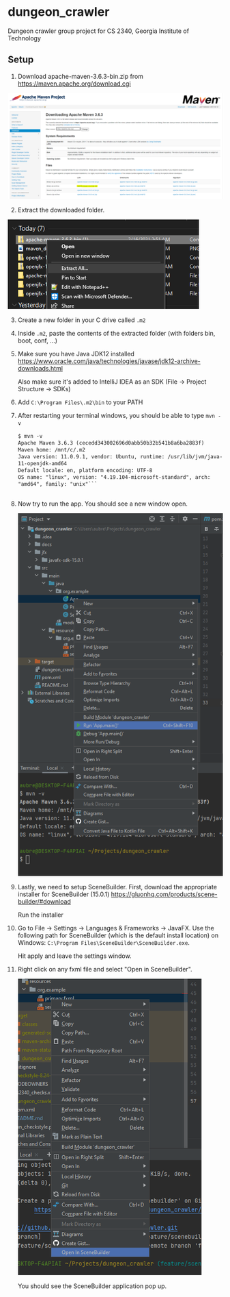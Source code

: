 # dungeon_crawler

Dungeon crawler group project for CS 2340, Georgia Institute of Technology

## Setup

1. Download apache-maven-3.6.3-bin.zip from https://maven.apache.org/download.cgi

![](docs/maven_download.PNG)

2. Extract the downloaded folder.

![](docs/extract.png)

3. Create a new folder in your C drive called `.m2`

4. Inside `.m2`, paste the contents of the extracted folder (with folders bin, boot, conf, ...)

5. Make sure you have Java JDK12 installed https://www.oracle.com/java/technologies/javase/jdk12-archive-downloads.html

    Also make sure it's added to IntelliJ IDEA as an SDK (File -> Project Structure -> SDKs)

6. Add `C:\Program Files\.m2\bin` to your PATH

7. After restarting your terminal windows, you should be able to type `mvn -v`

    ```
    $ mvn -v
    Apache Maven 3.6.3 (cecedd343002696d0abb50b32b541b8a6ba2883f)
    Maven home: /mnt/c/.m2
    Java version: 11.0.9.1, vendor: Ubuntu, runtime: /usr/lib/jvm/java-11-openjdk-amd64
    Default locale: en, platform encoding: UTF-8
    OS name: "linux", version: "4.19.104-microsoft-standard", arch: "amd64", family: "unix"```
   

8. Now try to run the app. You should see a new window open.

    ![](docs/run.png)

9. Lastly, we need to setup SceneBuilder. First, download the appropriate installer for SceneBuilder (15.0.1) 
    https://gluonhq.com/products/scene-builder/#download
    
    Run the installer

10. Go to File -> Settings -> Languages & Frameworks -> JavaFX. Use the following path for SceneBuilder (which is the
    default install location) on Windows: `C:\Program Files\SceneBuilder\SceneBuilder.exe`.
    
    Hit apply and leave the settings window.

11. Right click on any fxml file and select "Open in SceneBuilder".

    ![](docs/scenebuilder.png)

    You should see the SceneBuilder application pop up.